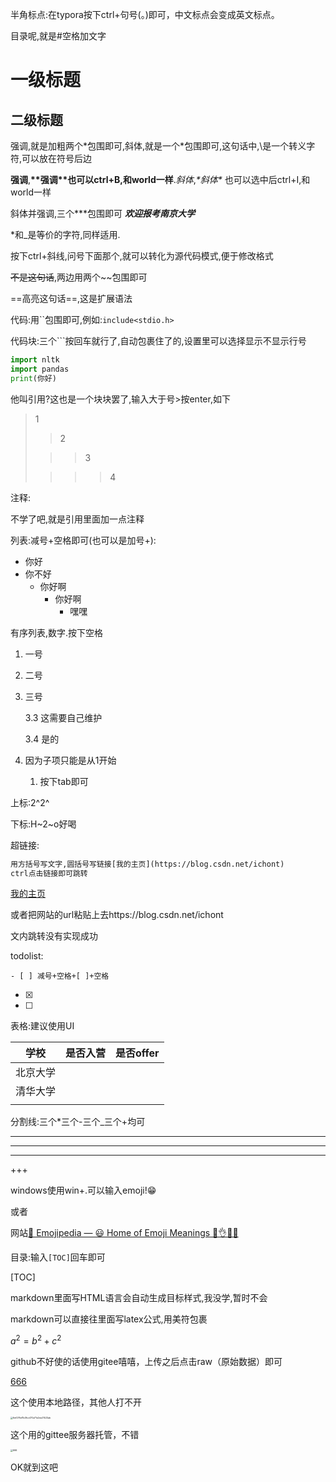 半角标点:在typora按下ctrl+句号(。)即可，中文标点会变成英文标点。

目录呢,就是#空格加文字

# 一级标题

## 二级标题

强调,就是加粗两个\*包围即可,斜体,就是一个\*包围即可,这句话中,\\是一个转义字符,可以放在符号后边

**强调**,**\*\*强调\*\***也可以ctrl+B,和world**一样**.*斜体*,*\*斜体\** 也可以选中后ctrl+I,和world一样

斜体并强调,三个\*\*\*包围即可 ***欢迎报考南京大学***

\*和\_是等价的字符,同样适用.

按下ctrl+斜线,问号下面那个,就可以转化为源代码模式,便于修改格式

~~不是这句话~~,两边用两个\~\~包围即可

==高亮这句话==,这是扩展语法

代码:用\`\`包围即可,例如:`include<stdio.h>`

代码块:三个\`\`\`按回车就行了,自动包裹住了的,设置里可以选择显示不显示行号

```python
import nltk
import pandas
print(你好)
```

他叫引用?这也是一个块块罢了,输入大于号\>按enter,如下

>1
>
>>2
>
>>>3
>
>>>>4

注释:

不学了吧,就是引用里面加一点注释

列表:减号+空格即可(也可以是加号+):

- 你好
- 你不好
  - 你好啊
    - 你好啊
      - 嘿嘿

有序列表,数字.按下空格

1. 一号

2. 二号

3. 三号

   3.3 这需要自己维护

   3.4 是的

4. 因为子项只能是从1开始

   1. 按下tab即可

上标:2^2^

下标:H~2~o好喝

超链接:

```html
用方括号写文字,圆括号写链接[我的主页](https://blog.csdn.net/ichont)
ctrl点击链接即可跳转
```

[我的主页](https://blog.csdn.net/ichont)

或者把网站的url粘贴上去https://blog.csdn.net/ichont

文内跳转没有实现成功

todolist:

```
- [ ] 减号+空格+[ ]+空格
```

- [x] 
- [ ] 

表格:建议使用UI

|   学校   | 是否入营 | 是否offer |
| :------: | :------: | :-------: |
| 北京大学 |          |           |
| 清华大学 |          |           |
|          |          |           |

分割线:三个*三个-三个_三个+均可

***

---

___

+++

windows使用win+.可以输入emoji!😁

或者

网站[📙 Emojipedia — 😃 Home of Emoji Meanings 💁👌🎍😍](https://emojipedia.org/)

目录:输入`[TOC]`回车即可

[TOC]

markdown里面写HTML语言会自动生成目标样式,我没学,暂时不会

markdown可以直接往里面写latex公式,用美符包裹

$a^2 = b^2 + c^2$

github不好使的话使用gitee嘻嘻，上传之后点击raw（原始数据）即可

[666](https://github.com/ichont/picture/blob/main/try/%2B7.jpg)

这个使用本地路径，其他人打不开

<img src="C:\我的应用与文件\图片\其他\6ef276e11b3fcc470a71e2ee21523ab.jpg" alt="6ef276e11b3fcc470a71e2ee21523ab" style="zoom:25%;" />

这个用的gittee服务器托管，不错

<img src="https://gitee.com/ichont/filepicture/raw/master/try/jia7.jpg" alt="666" style="zoom: 25%;" />

OK就到这吧
